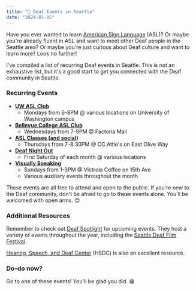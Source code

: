 ```yaml
---
title: "🧏 Deaf Events in Seattle"
date: "2024-01-15"
---
```


Have you ever wanted to learn [American Sign Language](https://en.wikipedia.org/wiki/American_Sign_Language) (ASL)? Or maybe you're already fluent in ASL and want to meet other Deaf people in the Seattle area? Or maybe you're just curious about Deaf culture and want to learn more? Look no further!

I've compiled a list of recurring Deaf events in Seattle. This is not an exhaustive list, but it's a good start to get you connected with the Deaf community in Seattle.

### Recurring Events

- [**UW ASL Club**](https://www.instagram.com/uwaslclub/)
  - Mondays from 6-8PM @ various locations on University of Washington campus
- [**Bellevue College ASL Club**](https://studentweb.bellevuecollege.edu/asl/)
  - Wednesdays from 7-9PM @ Factoria Mall
- [**ASL Classes (and social)**](https://www.facebook.com/groups/aslatthecuff/)
  - Thursdays from 7-8:30PM @ CC Attle's on East Olive Way
- [**Deaf Night Out**](https://www.facebook.com/DeafNightOutSeattle/)
  - First Saturday of each month @ various locations
- [**Visually Speaking**](https://www.visuallyspeaking.info/)
  - Sundays from 1-3PM @ Victrola Coffee on 15th Ave
  - Various auxiliary events throughout the month

Those events are all free to attend and open to the public. If you're new to the Deaf community, don't be afraid to go to these events alone. You'll be welcomed with open arms. 😊

### Additional Resources

Remember to check out [Deaf Spotlight](https://www.deafspotlight.org/) for upcoming events. They host a variety of events throughout the year, including the [Seattle Deaf Film Festival](https://www.deafspotlight.org/sdff).

[Hearing, Speech, and Deaf Center](https://hsdc.org) (HSDC) is also an excellent resource.

### Do-do now?

Go to one of these events! You'll be glad you did. 😁
